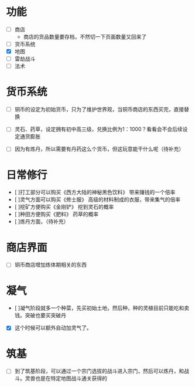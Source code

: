 # 功能

- [ ] 商店
  - 商店的货品数量要存档，不然切一下页面数量又回来了
- [ ] 货币系统
- [x] 地图
- [ ] 雷劫战斗
- [ ] 法术

# 货币系统

- [ ] 铜币的设定为初始货币，只为了维护世界观，当铜币商店的东西买完，直接替换
- [ ] 灵石、药草，设定拥有初中高三级，兑换比例为1：1000？看看会不会后续设定通货膨胀

- [ ] 因为有炼丹，所以需要有丹药这么个货币，但这玩意能干什么呢（待补充）

# 日常修行

- [ ]打工部分可以购买《西方大陆的神秘黑色饮料》 带来赚钱的一个倍率
- [ ]灵气方面可以购买《修士服》 高级的材料制成的衣服，带来集气的倍率
- [ ]挖矿方便购买《金刚铲》 挖到灵石的概率
- [ ]种田方便购买《肥料》 药草的概率
- [ ]炼丹方面，（待补充）

# 商店界面

- [ ] 铜币商店增加炼体期相关的东西

# 凝气

- [ ]凝气阶段就多一个种菜，先买初始土地，然后种，种的灵植目前只能吃和卖钱。突破也要买突破丹

- [x] 这个时候可以额外自动加灵气了。

# 筑基

- [ ] 到了筑基阶段，可以通过一个宗门选拔的战斗进入宗门，然后可以炼丹，和战斗。灵兽也是在特定地图战斗通关获得的
